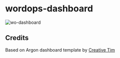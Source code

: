 # wordops-dashboard

![wo-dashboard](https://raw.githubusercontent.com/WordOps/wordops-dashboard/master/assets/img/wo-dashboard.png)

## Credits

Based on Argon dashboard template by [Creative Tim](https://www.creative-tim.com)

